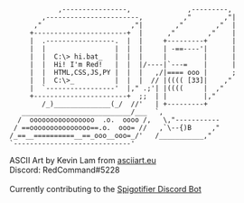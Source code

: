 ```
            ,----------------,              ,---------,
        ,-----------------------,          ,"        ,"|
      ,"                      ,"|        ,"        ,"  |
     +-----------------------+  |      ,"        ,"    |
     |  .-----------------.  |  |     +---------+      |
     |  |                 |  |  |     | -==----'|      |
     |  |  C:\> hi.bat_   |  |  |     |         |      |
     |  |  Hi! I'm Red!   |  |  |/----|`---=    |      |
     |  |  HTML,CSS,JS,PY |  |  |   ,/|==== ooo |      ;
     |  |  C:\>_          |  |  |  // |(((( [33]|    ,"
     |  `-----------------'  |," .;'| |((((     |  ,"
     +-----------------------+  ;;  | |         |,"     
        /_)______________(_/  //'   | +---------+
   ___________________________/___  `,
  /  oooooooooooooooo  .o.  oooo /,   \,"-----------
 / ==ooooooooooooooo==.o.  ooo= //   ,`\--{)B     ,"
/_==__==========__==_ooo__ooo=_/'   /___________,"
`-----------------------------'
```
ASCII Art by Kevin Lam from [asciiart.eu](https://www.asciiart.eu)
<br/>
Discord: RedCommand#5228
<br/>
<br/>
Currently contributing to the [Spigotifier Discord Bot](https://github.com/Wonkers0/SpigotifierBot)
